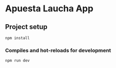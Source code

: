 # Apuesta Laucha App

## Project setup

```
npm install
```

### Compiles and hot-reloads for development

```
npm run dev
```
